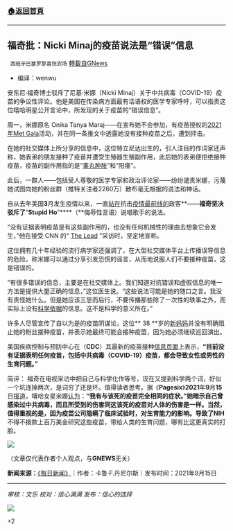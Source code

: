 ###  [:house:返回首頁](https://github.com/ourhimalayas/txt)
---


## 福奇批：Nicki Minaj的疫苗说法是“错误”信息
` 西班牙巴塞罗那喜悦农场` [轉載自GNews](https://gnews.org/zh-hans/1537079/)

- 编译：wenwu


安东尼·福奇博士驳斥了尼基·米娜（Nicki Minaj）关于中共病毒（COVID-19）疫苗的争议性评论。他是美国在传染病方面最有话语权的医学专家呼吁，可以指责这位嘻哈明星公开言论中，所发现的关于疫苗的“错误信息”。

周一，米娜原名 Onika Tanya Maraj——在宣布她不会参加，有疫苗授权的[2021 年Met Gala](https://www.nydailynews.com/snyde/ny-nicki-minaj-met-gala-coronavirus-vaccine-mandate-20210913-xmcpfelc2zgr3nhzf5cjwsbtvy-story.html)活动，并在同一条推文中透露她没有接种疫苗之后，遭到抨击。

在她的社交媒体上所分享的信息中，这位特立尼达出生的，引人注目的作词家还声称，她表弟的朋友接种了疫苗并遭受生殖器生殖副作用，此后她的表弟便拒绝接种疫苗，疫苗的副作用指的是“[睾丸肿胀](https://www.nydailynews.com/snyde/ny-nicki-minaj-swollen-testicles-tweet-covid-vaccine-20210914-6m3b6ipnzrfxjlyeknrsvs6ccq-story.html)”和“阳痿”。

此后，一群人——包括受人尊敬的医学专家和政治评论家——纷纷谴责米娜，污蔑她试图向她的粉丝群（推特关注者2260万）散布毫无根据的说法和神话。

自从去年美国**3**月发生疫情以来，一直[站在](https://www.nydailynews.com/coronavirus/ny-coronavirus-dr-fauci-bobblehead-20200404-nugcjpzthrckplzz4x7v4as3de-story.html)抗击[疫情最前线的](https://www.nydailynews.com/coronavirus/ny-coronavirus-dr-fauci-bobblehead-20200404-nugcjpzthrckplzz4x7v4as3de-story.html)政客**——**福奇坚决驳斥了**“****Stupid Ho****”****（**侮辱性言语）说唱歌手的说法。

“没有证据表明疫苗是有这些副作用的，也没有任何机械性的理由去想象它会发生，”他在接受 CNN 的“ [The Lead](https://twitter.com/TheLeadCNN/status/1437907645910949889) ”采访时，坚定地宣称。

这位拥有几十年经验的流行病学家还强调了，在大型社交媒体平台上传播误导信息的危险，称米娜可以通过分享引发恐慌的谣言，从而地说服人们不要接种疫苗，这是错误的。

“有很多错误的信息，主要是在社交媒体上。我们知道对抗错误和虚假信息的唯一方法是提供大量正确的信息，”这位医生说。“这些说法可能是她的随口之言。我没有责怪她什么。但是她应该三思而后行，不要传播那些除了一次性的轶事之外，而实际上没有[科学依据](https://chinese.cdc.gov/coronavirus/2019-ncov/vaccines/planning-for-pregnancy.html)的信息。这不是科学的意义所在。”

许多人尽管宣传了自以为是的疫苗阴谋论，这位** 38 **岁的[新妈妈](https://www.nydailynews.com/snyde/ny-nicki-minaj-kenneth-petty-welcome-first-child-20201001-rig4h64zzjebnbghxiiurm4rvu-story.html)并没有明确阻止她的粉丝接种疫苗，并表示她最终可能会接种疫苗，因为她必须继续巡回演出。

美国疾病控制与预防中心在（**CDC**）其最新的疫苗接种[信息页面](https://www.cdc.gov/coronavirus/2019-ncov/vaccines/recommendations/pregnancy.html)上表示，**“**目前没有证据表明任何疫苗，包括中共病毒（**COVID-19**）疫苗，都会导致女性或男性的生育问题。**”**

简评： 福奇在电视采访中把自己与科学化作等号，现在又提到科学两个词，好似一个坑连掉两次，是词穷了还是坏。值得读者思考。据《**Pagesix**》**2021**年**9**月**15**日[报道](https://pagesix.com/2021/09/15/fauci-slams-nicki-minaj-for-false-covid-19-vaccine-tweet/?_ga=2.10881588.1004738065.1631728581-1262262365.1626125565)，嘻哈女星米娜[认为](https://twitter.com/NICKIMINAJ/status/1437526035063443456?s=20)：**“**我有与该死的疫苗完全相同的症状。**”**她暗示自己曾感染过中共病毒，而且所受到的伤害同这该死的疫苗对人体的伤害是一样。当然，值得重视的是，因为疫苗公司隐瞒了临床试验时，对生育能力的影响。导致了**NIH**不得不拨款上百万美金研究这些疫苗，带给人类的生育问题，哪有比这更真实的打脸。

![](https://assets.gnews.org/wp-content/uploads/2021/09/unknown-2-16.png)

（文章仅代表作者个人观点，与**GNEWS**无关）

**新闻来源：**[《每日新闻》](https://www.nydailynews.com/snyde/ny-coronavirus-dr-fauci-nicki-minaj-covid19-vaccine-misinformation-impotence-20210915-m3fs2amqsrckrcgnnomormqt6y-story.html)｜作者：卡鲁·F.丹尼尔斯｜发布时间：2021年9月15日

* * *

*审核：文乐
校对：信心满满
发布：信心的选择*

![](https://assets.gnews.org/wp-content/uploads/2021/09/GNEWS_CH..jpeg)

+2
